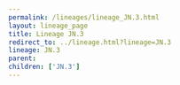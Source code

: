 ```yaml
---
permalink: /lineages/lineage_JN.3.html
layout: lineage_page
title: Lineage JN.3
redirect_to: ../lineage.html?lineage=JN.3
lineage: JN.3
parent: 
children: ['JN.3']
---
```

